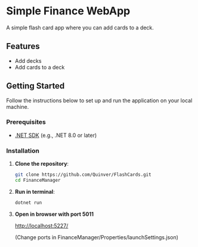 # Simple Finance WebApp

A simple flash card app where you can add cards to a deck.

## Features

- Add decks
- Add cards to a deck

## Getting Started

Follow the instructions below to set up and run the application on your local machine.

### Prerequisites

- [.NET SDK](https://dotnet.microsoft.com/download) (e.g., .NET 8.0 or later)

### Installation

1. **Clone the repository**:

   ```bash
   git clone https://github.com/Quinver/FlashCards.git
   cd FinanceManager
2. **Run in terminal**:
   ```bash
   dotnet run
3. **Open in browser with port 5011**
   
   [http://localhost:5227/](http://localhost:5011/)

   (Change ports in FinanceManager/Properties/launchSettings.json)
